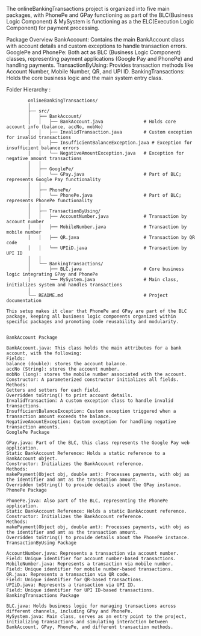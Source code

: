 The onlineBankingTransactions project is organized into five main packages, with PhonePe and GPay functioning as part of the BLC(Business Logic Component) & MySystem is functioning as a the ELC(Execution Logic Component) for payment processing.

Package Overview
BankAccount: Contains the main BankAccount class with account details and custom exceptions to handle transaction errors.
GooglePe and PhonePe: Both act as BLC (Business Logic Component) classes, representing payment applications (Google Pay and PhonePe) and handling payments.
TransactionByUsing: Provides transaction methods like Account Number, Mobile Number, QR, and UPI ID.
BankingTransactions: Holds the core business logic and the main system entry class.

Folder Hierarchy :
```plaintext
        onlineBankingTransactions/
        │
        ├── src/
        │   ├── BankAccount/
        │   │   ├── BankAccount.java               # Holds core account info (balance, accNo, mobNo)
        │   │   ├── InvalidTransaction.java        # Custom exception for invalid transactions
        │   │   ├── InsufficientBalanceException.java # Exception for insufficient balance errors
        │   │   └── NegativeAmountException.java   # Exception for negative amount transactions
        │   │
        │   ├── GooglePe/
        │   │   └── GPay.java                      # Part of BLC; represents Google Pay functionality
        │   │
        │   ├── PhonePe/
        │   │   └── PhonePe.java                   # Part of BLC; represents PhonePe functionality
        │   │
        │   ├── TransactionByUsing/
        │   │   ├── AccountNumber.java             # Transaction by account number
        │   │   ├── MobileNumber.java              # Transaction by mobile number
        │   │   ├── QR.java                        # Transaction by QR code
        │   │   └── UPIiD.java                     # Transaction by UPI ID
        │   │
        │   └── BankingTransactions/
        │       ├── BLC.java                       # Core business logic integrating GPay and PhonePe
        │       └── MySystem.java                  # Main class, initializes system and handles transactions
        │
        └── README.md                              # Project documentation

This setup makes it clear that PhonePe and GPay are part of the BLC package, keeping all business logic components organized within specific packages and promoting code reusability and modularity.


BankAccount Package

BankAccount.java: This class holds the main attributes for a bank account, with the following:
Fields:
balance (double): stores the account balance.
accNo (String): stores the account number.
mobNo (long): stores the mobile number associated with the account.
Constructor: A parameterized constructor initializes all fields.
Methods:
Getters and setters for each field.
Overridden toString() to print account details.
InvalidTransaction: A custom exception class to handle invalid transactions.
InsufficientBalanceException: Custom exception triggered when a transaction amount exceeds the balance.
NegativeAmountException: Custom exception for handling negative transaction amounts.
GooglePe Package

GPay.java: Part of the BLC, this class represents the Google Pay web application.
Static BankAccount Reference: Holds a static reference to a BankAccount object.
Constructor: Initializes the BankAccount reference.
Methods:
makePayment(Object obj, double amt): Processes payments, with obj as the identifier and amt as the transaction amount.
Overridden toString() to provide details about the GPay instance.
PhonePe Package

PhonePe.java: Also part of the BLC, representing the PhonePe application.
Static BankAccount Reference: Holds a static BankAccount reference.
Constructor: Initializes the BankAccount reference.
Methods:
makePayment(Object obj, double amt): Processes payments, with obj as the identifier and amt as the transaction amount.
Overridden toString() to provide details about the PhonePe instance.
TransactionByUsing Package

AccountNumber.java: Represents a transaction via account number.
Field: Unique identifier for account number-based transactions.
MobileNumber.java: Represents a transaction via mobile number.
Field: Unique identifier for mobile number-based transactions.
QR.java: Represents a transaction via QR code.
Field: Unique identifier for QR-based transactions.
UPIiD.java: Represents a transaction via UPI ID.
Field: Unique identifier for UPI ID-based transactions.
BankingTransactions Package

BLC.java: Holds business logic for managing transactions across different channels, including GPay and PhonePe.
MySystem.java: Main class, serves as an entry point to the project, initializing transactions and simulating interaction between BankAccount, GPay, PhonePe, and different transaction methods.
